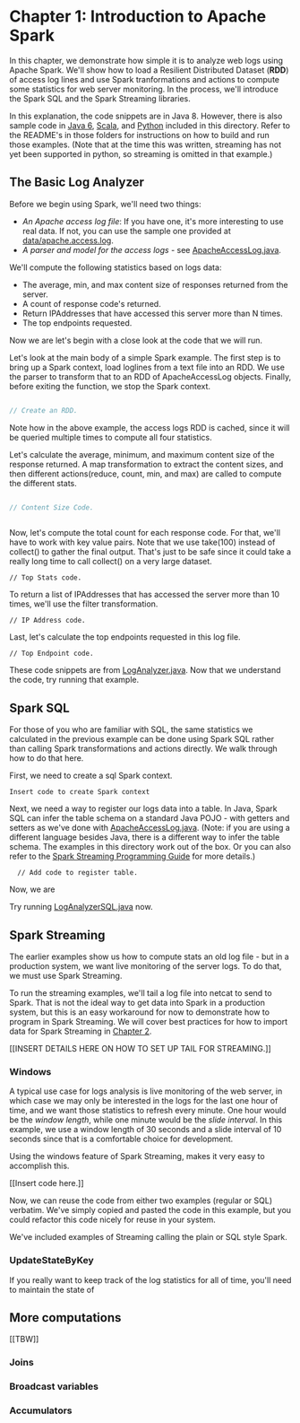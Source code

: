 # Chapter 1: Introduction to Apache Spark

In this chapter, we demonstrate how simple it is to analyze web logs using
Apache Spark.  We'll show how to load a Resilient Distributed Dataset
(**RDD**) of access log lines and use Spark tranformations and actions to compute
some statistics for web server monitoring.  In the process, we'll introduce
the Spark SQL and the Spark Streaming libraries.

In this explanation, the code snippets are in Java 8.  However,
there is also sample code in [Java 6](java6), [Scala](scala), and [Python](python)
included in this directory.  Refer to the README's in those folders for
instructions on how to build and run those examples.
(Note that at the time this was written, streaming has not yet been supported
 in python, so streaming is omitted in that example.)

## The Basic Log Analyzer

Before we begin using Spark, we'll need two things:

* *An Apache access log file*: If you have one, it's more interesting to use real
data.  If not, you can use the sample one provided at
 [data/apache.access.log](../data/apache.access.log).
* *A parser and model for the access logs* - see
 [ApacheAccessLog.java](src/main/java/com/databricks/apps/log/ApacheAccessLog.java).

We'll compute the following statistics based on logs data:

* The average, min, and max content size of responses returned from the server.
* A count of response code's returned.
* Return IPAddresses that have accessed this server more than N times.
* The top endpoints requested.

Now we are let's begin with a close look at the code that we will run.

Let's look at the main body of a simple Spark example.
The first step is to bring up a Spark context, load loglines from a text file 
into an RDD.  We use the parser to transform that to an RDD of ApacheAccessLog
objects.  Finally, before exiting the function, we stop the Spark context.

```java

// Create an RDD.

```
Note how in the above example, the access logs RDD is cached, since it will be
queried multiple times to compute all four statistics.  

Let's calculate the average, minimum, and maximum content size of the
response returned.  A map transformation to extract the content sizes, and 
then different actions(reduce, count, min, and max) are called to compute
the different stats.
```java

// Content Size Code.
  
```

Now, let's compute the total count for each response code.  For that, we'll
have to work with key value pairs.  Note that we use take(100) instead of 
collect() to gather the final output.  That's just to be safe since it 
could take a really long time to call collect() on a very large dataset.

```
// Top Stats code.
```

To return a list of IPAddresses that has accessed the server more than 10 times,
we'll use the filter transformation.
```
// IP Address code.
```

Last, let's calculate the top endpoints requested in this log file.
```
// Top Endpoint code.
```

These code snippets are from [LogAnalyzer.java](java8/src/main/com/databricks/apps/log/LogAnalyzer.java).
Now that we understand the code, try running that example.


## Spark SQL

For those of you who are familiar with SQL, the same statistics we calculated
in the previous example can be done using Spark SQL rather than calling
Spark transformations and actions directly.  We walk through how to do that
here.

First, we need to create a sql Spark context.
```
Insert code to create Spark context
```

Next, we need a way to register our logs data into a table.  In Java, Spark SQL
can infer the table schema on a standard Java POJO - with getters and setters
as we've done with [ApacheAccessLog.java](src/sajfdjdfjfd).  (Note: if you are
using a different language besides Java, there is a different way to infer the
table schema.  The examples in this directory work out of the box.  Or you can
also refer to the
[Spark Streaming Programming Guide](https://spark.apache.org/docs/latest/sql-programming-guide.html#rdds)
for more details.)
```
  // Add code to register table.
```

Now, we are 


Try running [LogAnalyzerSQL.java](java8/src/main/com/databricks/apps/log/LogAnalyzer.java) now.


## Spark Streaming

The earlier examples show us how to compute stats an old log file - but 
in a production system, we want live monitoring of the server logs.
To do that, we must use Spark Streaming.

To run the streaming examples, we'll tail a log file into netcat to send to Spark.
That is not the ideal way to get data into Spark in a production system,
but this is an easy workaround for now to demonstrate how to program in
Spark Streaming.  We will cover best practices for how to import data for Spark
Streaming in [Chapter 2](../chapter2/README.md).

[[INSERT DETAILS HERE ON HOW TO SET UP TAIL FOR STREAMING.]]


### Windows

A typical use case for logs analysis is live monitoring of the web server,
in which case we may only be interested in the logs for the last one hour of time,
and we want those statistics to refresh every minute.  One hour would be
the *window length*, while one minute would be the *slide interval*.  In this 
example, we use a window length of 30 seconds and a slide interval of
10 seconds since that is a comfortable choice for development.
  
Using the windows feature of Spark Streaming, makes it very easy to accomplish
this.

[[Insert code here.]]

Now, we can reuse the code from either two examples (regular or SQL) verbatim.
We've simply copied and pasted the code in this example, but you could refactor
this code nicely for reuse in your system.

We've included examples of Streaming calling the plain or SQL style Spark.


### UpdateStateByKey

If you really want to keep track of the log statistics for all of time, you'll
need to maintain the state of 





## More computations
[[TBW]]

### Joins

### Broadcast variables

### Accumulators



